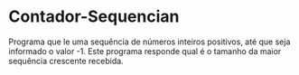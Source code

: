 # Contador-Sequencian
Programa que le uma sequência de números inteiros positivos, até que seja informado o valor -1. Este programa responde qual é o tamanho da maior sequência crescente recebida.
